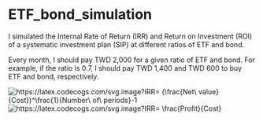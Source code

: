 ﻿# ETF_bond_simulation

I simulated the Internal Rate of Return (IRR) and Return on Investment (ROI) of a systematic investment plan (SIP) at different ratios of ETF and bond.

Every month, I should pay TWD 2,000 for a given ratio of ETF and bond.
For example, if the ratio is 0.7, I should pay TWD 1,400 and TWD 600 to buy ETF and bond, respectively.




<img src="https://latex.codecogs.com/svg.image?IRR=&space;(\frac{Net\&space;value}{Cost})^\frac{1}{Number\&space;of\&space;periods}-1" title="https://latex.codecogs.com/svg.image?IRR= (\frac{Net\ value}{Cost})^\frac{1}{Number\ of\ periods}-1" />

<img src="https://latex.codecogs.com/svg.image?IRR=&space;\frac{Profit}{Cost}" title="https://latex.codecogs.com/svg.image?IRR= \frac{Profit}{Cost}" />
